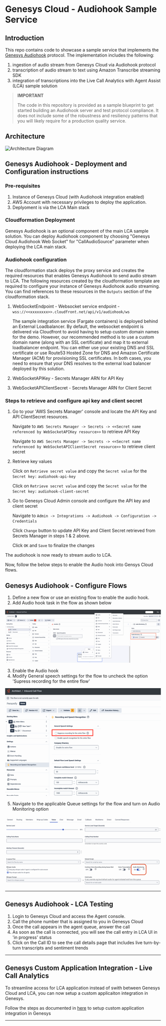 # Genesys Cloud - Audiohook Sample Service

## Introduction
This repo contains code to showcase a sample service that implements the [Genesys Audiohook](https://help.mypurecloud.com/articles/audiohook-integration-overview/) protocol. The implementation includes the following: 
1. ingestion of audio stream from Genesys Cloud via Audiohook protocol
2. transcription of audio stream to text using Amazon Transcribe streaming SDK
3. integration of transcriptions into the Live Call Analytics with Agent Assist (LCA) sample solution 

> **IMPORTANT**
> 
> The code in this repository is provided as a sample blueprint to get started building an Audiohook server and test protocol compliance.
> It does not include some of the robustness and resiliency patterns that you will likely require for a production quality service.
> 

## Architecture
![Architecture Diagram](../images/lca-genesys-architecture.png)


## Genesys Audiohook - Deployment and Configuration instructions
### Pre-requisites
1. Instance of Genesys Cloud (with Audiohook integration enabled)
2. AWS Account with necessary privileges to deploy the application.
3. Deplyoment is via the LCA Main stack

### Cloudformation Deployment
Genesys Audiohook is an optional component of the main LCA sample solution. You can deploy Audiohook component by choosing "Genesys Cloud Audiohook Web Socket" for "CallAudioSource" parameter when deploying the LCA main stack.

### Audiohook configuration
The cloudformation stack deploys the proxy service and creates the required resources that enables Genesys Audiohook to send audio stream to LCA. The following resources created by the cloudformation template are required to configure  your instance of Genesys Audiohook audio streaming. You can find references to these resources in the `Outputs` section of the cloudformation stack.

1. WebSocketEndpoint - Websocket service endpoint - `wss://<<xxxxxxxx>>.cloudfront.net/api/v1/audiohook/ws`

    The sample integration service (Fargate containers) is deployed behind an External Loadbalancer. By default, the websocket endpoint is delivered via Cloudfront to avoid having to setup custom domain names for the demo. However, our recommended method is to use a custom domain name (along with an SSL certificate) and map it to external loadbalancer endpoint. You can either use your existing DNS and SSL certificate or use Route53 Hosted Zone for DNS and Amazon Certificate Manager (ACM) for provisioning SSL certificates. In both cases, you need to ensure that your DNS resolves to the external load balancer deployed by this solution. 

2. WebSocketAPIKey - Secrets Manager ARN for API Key 
3. WebSocketAPIClientSecret - Secrets Manager ARN for Client Secret

### Steps to retrieve and configure api key and client secret 
1. Go to your 'AWS Secrets Manager' console and locate the API Key and API ClientSecret resources.

    Navigate to `AWS Secrets Manager -> Secrets -> <<Secret name referenced by WebSocketAPIKey resource>>` to retrieve API Key

    Navigate to `AWS Secrets Manager -> Secrets -> <<Secret name referenced by WebSocketAPIClientSecret resource>>` to retrieve client secret

2. Retrieve key values

    Click on `Retrieve secret value` and copy the `Secret value` for the `Secret key:` `audiohook-api-key`

    Click on `Retrieve secret value` and copy the `Secret value` for the `Secret key:` `audiohook-client-secret`

3. Go to Genesys Cloud Admin console and configure the API key and client secret

    Navigate to `Admin -> Integrations -> Audiohook -> Configuration -> Credentials`

    Click `Change` button to update API Key and Client Secret retrieved from Secrets Manager in steps 1 & 2 above.

    Click `OK` and `Save` to finalize the changes

The audiohook is now ready to stream audio to LCA.

Now, follow the below steps to enable the Audio hook into Gensys Cloud flows.

## Genesys Audiohook - Configure Flows
1. Define a new flow or use an existing flow to enable the audio hook.
2. Add Audio hook task in the flow as shown below
 
 ![Enable Audiohook for a flow](../images/lca-genesys-add-audiohook-to-flow.png)

3. Enable the Audio hook
4. Modify General speech settings for the flow to uncheck the option 'Supress recording for the entire flow'

![Record and Speech Recogniton settings for the flow](../images/lca-genesys-audiohook-flow-settings.png)

5. Navigate to the applicable Queue settings for the flow and turn on Audio Monitoring option

![Turn Audio monitoring on for Queue](../images/lca-genesys-audiohook-queue-settings.png)

***

## Genesys Audiohook - LCA Testing
1. Login to Genesys Cloud and access the Agent console. 
2. Call the phone number that is assigned to you in Genesys Cloud
3. Once the call appears in the agent queue, answer the call
4. As soon as the call is connected, you will see the call entry in LCA UI in 'in progress' status
5. Click on the Call ID to see the call details page that includes live turn-by-turn transcripts and sentiment trends

***

## Genesys Custom Application Integration - Live Call Analytics 
To streamline access for LCA application instead of swith between Genesys Cloud and LCA, you can now setup a custom applicaiton integration in Genesys.

Follow the steps as documented in [here](https://help.mypurecloud.com/articles/set-custom-client-application-integration/) to setup custom application integration in Genesys

***